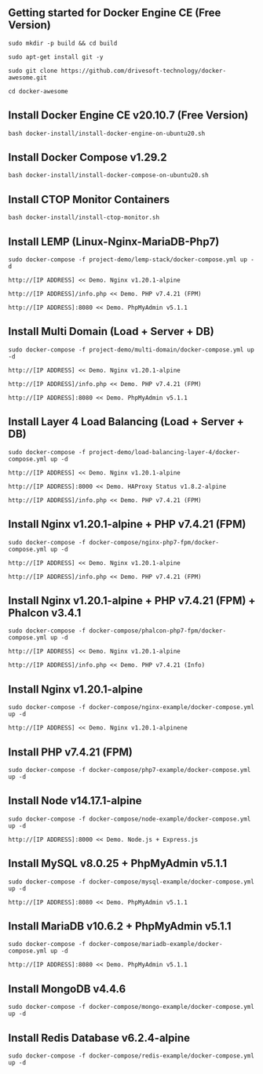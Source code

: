 Getting started for Docker Engine CE (Free Version)
---------------------------------------------------

```
sudo mkdir -p build && cd build

sudo apt-get install git -y

sudo git clone https://github.com/drivesoft-technology/docker-awesome.git

cd docker-awesome
```


Install Docker Engine CE v20.10.7 (Free Version)
---------------------------------------------------

```
bash docker-install/install-docker-engine-on-ubuntu20.sh
```


Install Docker Compose v1.29.2
---------------------------------------------------

```
bash docker-install/install-docker-compose-on-ubuntu20.sh
```


Install CTOP Monitor Containers
---------------------------------------------------

```
bash docker-install/install-ctop-monitor.sh
```


Install LEMP (Linux-Nginx-MariaDB-Php7)
---------------------------------------------------

```
sudo docker-compose -f project-demo/lemp-stack/docker-compose.yml up -d
```

```
http://[IP ADDRESS] << Demo. Nginx v1.20.1-alpine

http://[IP ADDRESS]/info.php << Demo. PHP v7.4.21 (FPM) 

http://[IP ADDRESS]:8080 << Demo. PhpMyAdmin v5.1.1
```


Install Multi Domain (Load + Server + DB)
---------------------------------------------------

```
sudo docker-compose -f project-demo/multi-domain/docker-compose.yml up -d
```

```
http://[IP ADDRESS] << Demo. Nginx v1.20.1-alpine

http://[IP ADDRESS]/info.php << Demo. PHP v7.4.21 (FPM) 

http://[IP ADDRESS]:8080 << Demo. PhpMyAdmin v5.1.1
```


Install Layer 4 Load Balancing (Load + Server + DB)
---------------------------------------------------

```
sudo docker-compose -f project-demo/load-balancing-layer-4/docker-compose.yml up -d
```

```
http://[IP ADDRESS] << Demo. Nginx v1.20.1-alpine

http://[IP ADDRESS]:8000 << Demo. HAProxy Status v1.8.2-alpine

http://[IP ADDRESS]/info.php << Demo. PHP v7.4.21 (FPM) 
```


Install Nginx v1.20.1-alpine + PHP v7.4.21 (FPM)
---------------------------------------------------

```
sudo docker-compose -f docker-compose/nginx-php7-fpm/docker-compose.yml up -d
```

```
http://[IP ADDRESS] << Demo. Nginx v1.20.1-alpine

http://[IP ADDRESS]/info.php << Demo. PHP v7.4.21 (FPM) 
```


Install Nginx v1.20.1-alpine + PHP v7.4.21 (FPM) + Phalcon v3.4.1
---------------------------------------------------

```
sudo docker-compose -f docker-compose/phalcon-php7-fpm/docker-compose.yml up -d
```

```
http://[IP ADDRESS] << Demo. Nginx v1.20.1-alpine

http://[IP ADDRESS]/info.php << Demo. PHP v7.4.21 (Info) 
```


Install Nginx v1.20.1-alpine
---------------------------------------------------

```
sudo docker-compose -f docker-compose/nginx-example/docker-compose.yml up -d
```

```
http://[IP ADDRESS] << Demo. Nginx v1.20.1-alpinene
```


Install PHP v7.4.21 (FPM)
---------------------------------------------------

```
sudo docker-compose -f docker-compose/php7-example/docker-compose.yml up -d
```


Install Node v14.17.1-alpine
---------------------------------------------------

```
sudo docker-compose -f docker-compose/node-example/docker-compose.yml up -d
```

```
http://[IP ADDRESS]:8000 << Demo. Node.js + Express.js
```


Install MySQL v8.0.25 + PhpMyAdmin v5.1.1
---------------------------------------------------

```
sudo docker-compose -f docker-compose/mysql-example/docker-compose.yml up -d
```

```
http://[IP ADDRESS]:8080 << Demo. PhpMyAdmin v5.1.1
```


Install MariaDB v10.6.2 + PhpMyAdmin v5.1.1
---------------------------------------------------

```
sudo docker-compose -f docker-compose/mariadb-example/docker-compose.yml up -d
```

```
http://[IP ADDRESS]:8080 << Demo. PhpMyAdmin v5.1.1
```


Install MongoDB v4.4.6
---------------------------------------------------

```
sudo docker-compose -f docker-compose/mongo-example/docker-compose.yml up -d
```


Install Redis Database v6.2.4-alpine
---------------------------------------------------

```
sudo docker-compose -f docker-compose/redis-example/docker-compose.yml up -d
```
